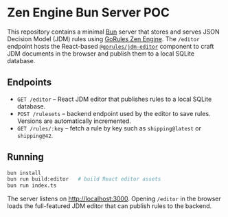 
# Zen Engine Bun Server POC

This repository contains a minimal [Bun](https://bun.sh/) server that stores and
serves JSON Decision Model (JDM) rules using [GoRules Zen Engine](https://gorules.com/).
The `/editor` endpoint hosts the React-based
[`@gorules/jdm-editor`](https://github.com/gorules/jdm-editor) component to
craft JDM documents in the browser and publish them to a local SQLite database.

## Endpoints

- `GET /editor` – React JDM editor that publishes rules to a local SQLite database.
- `POST /rulesets` – backend endpoint used by the editor to save rules. Versions
  are automatically incremented.
- `GET /rules/:key` – fetch a rule by key such as `shipping@latest` or
  `shipping@42`.

## Running

```bash
bun install
bun run build:editor   # build React editor assets
bun run index.ts
```

The server listens on <http://localhost:3000>. Opening `/editor` in the browser
loads the full-featured JDM editor that can publish rules to the backend.

